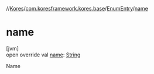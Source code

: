 //[Kores](../../../index.md)/[com.koresframework.kores.base](../index.md)/[EnumEntry](index.md)/[name](name.md)

# name

[jvm]\
open override val [name](name.md): [String](https://kotlinlang.org/api/latest/jvm/stdlib/kotlin/-string/index.html)

Name
